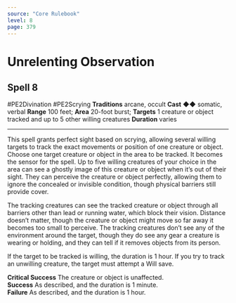```yaml
---
source: "Core Rulebook"
level: 8
page: 379
---
```


# Unrelenting Observation
## Spell 8
#PE2Divination #PE2Scrying 
**Traditions** arcane, occult
**Cast** ◆◆ somatic, verbal
**Range** 100 feet; **Area** 20-foot burst; **Targets** 1 creature or object tracked and up to 5 other willing creatures
**Duration** varies

-----
This spell grants perfect sight based on scrying, allowing several willing targets to track the exact movements or position of one creature or object. Choose one target creature or object in the area to be tracked. It becomes the sensor for the spell. Up to five willing creatures of your choice in the area can see a ghostly image of this creature or object when it’s out of their sight. They can perceive the creature or object perfectly, allowing them to ignore the concealed or invisible condition, though physical barriers still provide cover.

The tracking creatures can see the tracked creature or object through all barriers other than lead or running water, which block their vision. Distance doesn’t matter, though the creature or object might move so far away it becomes too small to perceive. The tracking creatures don’t see any of the environment around the target, though they do see any gear a creature is wearing or holding, and they can tell if it removes objects from its person.

If the target to be tracked is willing, the duration is 1 hour. If you try to track an unwilling creature, the target must attempt a Will save.  

**Critical Success** The creature or object is unaffected.  
**Success** As described, and the duration is 1 minute.  
**Failure** As described, and the duration is 1 hour.